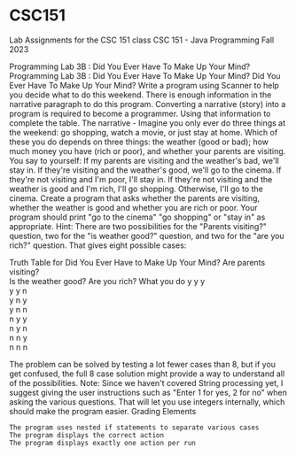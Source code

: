 # CSC151
Lab Assignments for the CSC 151 class
CSC 151 - Java Programming Fall 2023

Programming Lab 3B : Did You Ever Have To Make Up Your Mind?
Programming Lab 3B : Did You Ever Have To Make Up Your Mind?
Did You Ever Have To Make Up Your Mind?
Write a program using Scanner to help you decide what to do this weekend.
There is enough information in the narrative paragraph to do this program. Converting a narrative (story) into a program is required to become a programmer.  Using that information to complete the table.
The narrative - 
Imagine you only ever do three things at the weekend: go shopping, watch a movie, or just stay at home.  Which of these you do depends on three things: the weather (good or bad); how much money you have (rich or poor), and whether your parents are visiting. You say to yourself:  If my parents are visiting and the weather's bad, we'll stay in.  If they're visiting and the weather's good, we'll go to the cinema.  If they're not visiting and I'm poor, I'll stay in.  If they're not visiting and the weather is good and I'm rich, I'll go shopping.  Otherwise, I'll go to the cinema.
Create a program that asks whether the parents are visiting, whether the weather is good and whether you are rich or poor.  Your program should print "go to the cinema" "go shopping" or "stay in" as appropriate.
Hint:  There are two possibilities for the "Parents visiting?" question, two for the "is weather good?" question, and two for the "are you rich?" question.  That gives eight possible cases:

Truth Table for Did You Ever Have to Make Up Your Mind? Are parents visiting? 	
Is the weather good? 	Are you rich? 	What you do
      y 	                  y 	            y 	 
      y 	                  y 	            n 	 
      y 	                  n 	            y 	 
      y 	                  n 	            n 	 
      n 	                  y 	            y 	 
      n 	                  y 	            n 	 
      n 	                  n 	            y 	 
      n 	                  n 	            n 	 

The problem can be solved by testing a lot fewer cases than 8, but if you get confused, the full 8 case solution might provide a way to understand all of the possibilities.
Note:  Since we haven't covered String processing yet, I suggest giving the user instructions such as "Enter 1 for yes, 2 for no" when asking the various questions.  That will let you use integers internally, which should make the program easier.
Grading Elements

    The program uses nested if statements to separate various cases
    The program displays the correct action
    The program displays exactly one action per run

